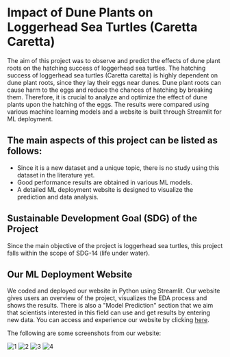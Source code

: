 # Impact of Dune Plants on Loggerhead Sea Turtles (Caretta Caretta)

The aim of this project was to observe and predict the effects of dune plant roots on the hatching success of loggerhead sea turtles. The hatching success of loggerhead sea turtles (Caretta caretta) is highly dependent on dune plant roots, since they lay their eggs near dunes. Dune plant roots can cause harm to the eggs and reduce the chances of hatching by breaking them. Therefore, it is crucial to analyze and optimize the effect of dune plants upon the hatching of the eggs. The results were compared using various machine learning models and a website is built through Streamlit for ML deployment. 

## The main aspects of this project can be listed as follows:

- Since it is a new dataset and a unique topic, there is no study using this dataset in the literature yet.
- Good performance results are obtained in various ML models.
- A detailed ML deployment website is designed to visualize the prediction and data analysis.

## Sustainable Development Goal (SDG) of the Project
Since the main objective of the project is loggerhead sea turtles, this project falls within the scope of SDG-14 (life under water).

## Our ML Deployment Website
We coded and deployed our website in Python using Streamlit. Our website gives users an overview of the project, visualizes the EDA process and shows the results. There is also a "Model Prediction" section that we aim that scientists interested in this field can use and get results by entering new data. 
You can access and experience our website by clicking [here](https://dune-plants-sea-turtles.streamlit.app/).

The following are some screenshots from our website:

![1](https://github.com/user-attachments/assets/b7d9f31a-789a-47fe-8d43-80f848c5a3e1)
![2](https://github.com/user-attachments/assets/b8016a64-80b3-4c34-90e9-234b51eb5804)
![3](https://github.com/user-attachments/assets/9b5a4d7b-d3cc-42ae-b4f7-4bd415000c75)
![4](https://github.com/user-attachments/assets/dd46599f-2af8-4f62-a17b-42ef23a7b1c2)



